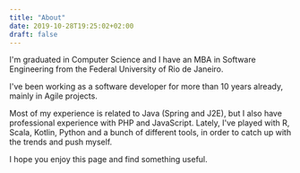 ```yaml
---
title: "About"
date: 2019-10-28T19:25:02+02:00
draft: false
---
```


I'm graduated in Computer Science and I have an MBA in Software Engineering from the Federal University of Rio de Janeiro.

I've been working as a software developer for more than 10 years already, mainly in Agile projects.

Most of my experience is related to Java (Spring and J2E), but I also have professional experience with PHP and JavaScript. Lately, I've played with R, Scala, Kotlin, Python and a bunch of different tools, in order to catch up with the trends and push myself.

I hope you enjoy this page and find something useful.
